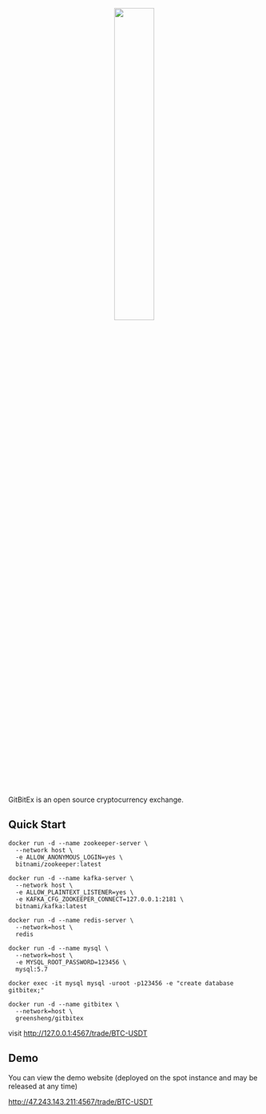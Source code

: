 <p align="center"><img width="40%" src="https://getbitex.oss-cn-beijing.aliyuncs.com/projects/image/logo.svg" /></p>

GitBitEx is an open source cryptocurrency exchange.

## Quick Start

```shell
docker run -d --name zookeeper-server \
  --network host \
  -e ALLOW_ANONYMOUS_LOGIN=yes \
  bitnami/zookeeper:latest

docker run -d --name kafka-server \
  --network host \
  -e ALLOW_PLAINTEXT_LISTENER=yes \
  -e KAFKA_CFG_ZOOKEEPER_CONNECT=127.0.0.1:2181 \
  bitnami/kafka:latest

docker run -d --name redis-server \
  --network=host \
  redis

docker run -d --name mysql \
  --network=host \
  -e MYSQL_ROOT_PASSWORD=123456 \
  mysql:5.7

docker exec -it mysql mysql -uroot -p123456 -e "create database gitbitex;"

docker run -d --name gitbitex \
  --network=host \
  greensheng/gitbitex
```

visit http://127.0.0.1:4567/trade/BTC-USDT



## Demo
You can view the demo website (deployed on the spot instance and may be released at any time)

http://47.243.143.211:4567/trade/BTC-USDT

